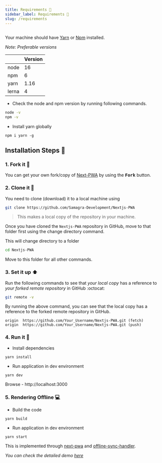 ```yaml
---
title: Requirements 📜
sidebar_label: Requirements 📜
slug: /requirements
---
```


<head>
  <title>Requirements 📜</title>
</head>

##

Your machine should have [Yarn](https://classic.yarnpkg.com/en/docs/install/#windows-stable) or [Npm](https://docs.npmjs.com/downloading-and-installing-node-js-and-npm) installed.

_Note: Preferable versions_

|       | Version |
| ----- | ------- |
| node  | 16      |
| npm   | 6       |
| yarn  | 1.16    |
| lerna | 4       |

- Check the node and npm version by running following commands.

```sh
node -v
npm -v
```

- Install yarn globally

```
npm i yarn -g
```

## Installation Steps :walking:

### 1. Fork it :fork_and_knife:

You can get your own fork/copy of [Next-PWA](https://github.com/Samagra-Development/Nextjs-PWA) by using the <kbd><b>Fork</b></kbd> button.

### 2. Clone it :busts_in_silhouette:

You need to clone (download) it to a local machine using

```sh
git clone https://github.com/Samagra-Development/Nextjs-PWA
```

> This makes a local copy of the repository in your machine.

Once you have cloned the `Nextjs-PWA` repository in GitHub, move to that folder first using the change directory command.

This will change directory to a folder

```sh
cd Nextjs-PWA
```

Move to this folder for all other commands.

### 3. Set it up :arrow_up:

Run the following commands to see that _your local copy_ has a reference to _your forked remote repository_ in GitHub :octocat:

```sh
git remote -v
```

By running the above command, you can see that the local copy has a reference to the forked remote repository in GitHub.

```
origin  https://github.com/Your_Username/Nextjs-PWA.git (fetch)
origin  https://github.com/Your_Username/Nextjs-PWA.git (push)
```

### 4. Run it :checkered_flag:

- Install dependencies

```
yarn install
```

- Run application in dev environment

```
yarn dev
```

Browse - http://localhost:3000

### 5. Rendering Offline 💻

- Build the code

```
yarn build
```

- Run application in dev environment

```
yarn start
```

This is implemented through [next-pwa](https://www.npmjs.com/package/next-pwa) and [offline-sync-handler](https://www.npmjs.com/package/offline-sync-handler).

_You can check the detailed demo [here](https://drive.google.com/file/d/12CEFf2M9dOVgwalgG_WIF8cnAvquocLi/view?usp=sharing)_ 